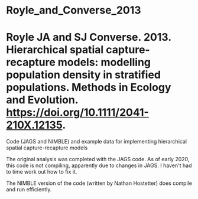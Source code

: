 # Royle_and_Converse_2013

# Royle JA and SJ Converse. 2013. Hierarchical spatial capture-recapture models: modelling population density in stratified populations. Methods in Ecology and Evolution. https://doi.org/10.1111/2041-210X.12135.

Code (JAGS and NIMBLE) and example data for implementing hierarchical spatial capture-recapture models

The original analysis was completed with the JAGS code. As of early 2020, this code is not compiling, apparently due to changes in JAGS. I haven't had to time work out how to fix it.  

The NIMBLE version of the code (written by Nathan Hostetter) does compile and run efficiently. 
